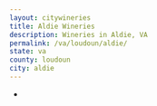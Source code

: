 ```yaml
---
layout: citywineries
title: Aldie Wineries
description: Wineries in Aldie, VA
permalink: /va/loudoun/aldie/
state: va
county: loudoun
city: aldie
---
```

-
